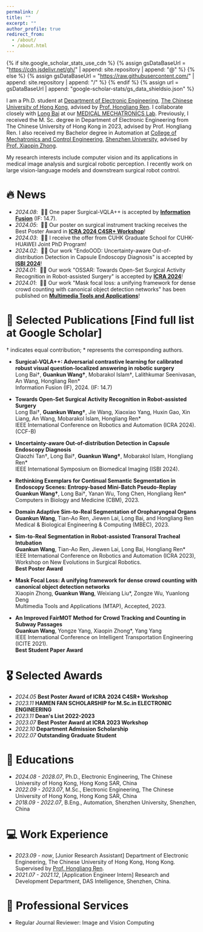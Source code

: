 ```yaml
---
permalink: /
title: ""
excerpt: ""
author_profile: true
redirect_from: 
  - /about/
  - /about.html
---
```

{% if site.google_scholar_stats_use_cdn %}
{% assign gsDataBaseUrl = "https://cdn.jsdelivr.net/gh/" | append: site.repository | append: "@" %}
{% else %}
{% assign gsDataBaseUrl = "https://raw.githubusercontent.com/" | append: site.repository | append: "/" %}
{% endif %}
{% assign url = gsDataBaseUrl | append: "google-scholar-stats/gs_data_shieldsio.json" %}

<span class='anchor' id='about-me'></span>

I am a Ph.D. student at [Department of Electronic Engineering](https://www.ee.cuhk.edu.hk/en-gb/), [The Chinese University of Hong Kong](https://www.cuhk.edu.hk/english/index.html), advised by [Prof. Hongliang Ren](https://www.ee.cuhk.edu.hk/en-gb/people/academic-staff/professors/prof-ren-hongliang). I collaborate closely with [Long Bai](https://longbai-cuhk.github.io/) at our [MEDICAL MECHATRONICS Lab](http://www.labren.org/mm/lab/). Previously, I received the M. Sc. degree in Department of Electronic Engineering from The Chinese University of Hong Kong in 2023, advised by Prof. Hongliang Ren. I also received my Bachelor degree in Automation at [College of Mechatronics and Control Engineering](https://cmce.szu.edu.cn/), [Shenzhen University](https://www.szu.edu.cn/), advised by [Prof. Xiaopin Zhong](https://cmce.szu.edu.cn/info/1429/3795.htm).

My research interests include computer vision and its applications in medical image analysis and surgical robotic perception. I recently work on large vision-language models and downstream surgical robot control.

<!-- <img src="images/my.jpg" alt="sym" width="50%" style="display: block; margin: 0 auto;"> -->


# 🔥 News
- *2024.08*: &nbsp;🎉🎉 One paper Surgical-VQLA++ is accepted by [**Information Fusion**](https://www.sciencedirect.com/science/article/pii/S1566253524003804) (IF: 14.7).
- *2024.05*: &nbsp;🎉🎉 Our poster on surgical instrument tracking receives the Best Poster Award in [**ICRA 2024 C4SR+ Workshop**](https://sites.google.com/view/icra24-c4sr)!
- *2024.03*: &nbsp;🎉🎉 I receive the offer from CUHK Graduate School for CUHK-HUAWEI Joint PhD Program!
- *2024.02*: &nbsp;🎉🎉 Our work "EndoOOD: Uncertainty-aware Out-of-distribution Detection in Capsule Endoscopy Diagnosis" is accepted by [**ISBI 2024**](https://biomedicalimaging.org/2024/)!
- *2024.01*: &nbsp;🎉🎉 Our work "OSSAR: Towards Open-Set Surgical Activity Recognition in Robot-assisted Surgery" is accepted by [**ICRA 2024**](https://2024.ieee-icra.org/)!
- *2024.01*: &nbsp;🎉🎉 Our work "Mask focal loss: a unifying framework for dense crowd counting with canonical object detection networks" has been published on [**Multimedia Tools and Applications**](https://link.springer.com/journal/11042)!



<span class='anchor' id='publications'></span>
# 📝 Selected Publications [Find full list at Google Scholar]

† indicates equal contribution; * represents the corresponding authors.
- **Surgical-VQLA++: Adversarial contrastive learning for calibrated robust visual question-localized answering in robotic surgery**<br>
  Long Bai†, **Guankun Wang†**, Mobarakol Islam†, Lalithkumar Seenivasan, An Wang, Hongliang Ren*<br>
  Information Fusion (IF), 2024. (IF: 14.7)

- **Towards Open-Set Surgical Activity Recognition in Robot-assisted Surgery**<br>
  Long Bai†, **Guankun Wang†**, Jie Wang, Xiaoxiao Yang, Huxin Gao, Xin Liang, An Wang, Mobarakol Islam, 	Hongliang Ren*<br>
  IEEE International Conference on Robotics and Automation (ICRA 2024). (CCF-B)

- **Uncertainty-aware Out-of-distribution Detection in Capsule Endoscopy Diagnosis**<br>
  Qiaozhi Tan†, Long Bai†, **Guankun Wang†**, Mobarakol Islam, Hongliang Ren*<br>
  IEEE International Symposium on Biomedical Imaging (ISBI 2024).

- **Rethinking Exemplars for Continual Semantic Segmentation in Endoscopy Scenes: Entropy-based Mini-Batch Pseudo-Replay**<br>
  **Guankun Wang†**, Long Bai†, Yanan Wu, Tong Chen, Hongliang Ren*<br>
  Computers in Biology and Medicine (CBM), 2023.

- **Domain Adaptive Sim-to-Real Segmentation of Oropharyngeal Organs**<br>
  **Guankun Wang**, Tian-Ao Ren, Jiewen Lai, Long Bai, and Hongliang Ren<br>
  Medical & Biological Engineering & Computing (MBEC), 2023.

- **Sim-to-Real Segmentation in Robot-assisted Transoral Tracheal Intubation**<br>
  **Guankun Wang**, Tian-Ao Ren, Jiewen Lai, Long Bai, Hongliang Ren*<br>
  IEEE International Conference on Robotics and Automation (ICRA 2023), Workshop on New Evolutions in Surgical Robotics.<br>
  **Best Poster Award**

- **Mask Focal Loss: A unifying framework for dense crowd counting with canonical object detection networks**<br>
  Xiaopin Zhong, **Guankun Wang**, Weixiang Liu*, Zongze Wu, Yuanlong Deng<br>
  Multimedia Tools and Applications (MTAP), Accepted, 2023.

- **An Improved FairMOT Method for Crowd Tracking and Counting in Subway Passages**<br>
  **Guankun Wang**, Yongze Yang, Xiaopin Zhong*, Yang Yang<br>
  IEEE International Conference on Intelligent Transportation Engineering (ICITE 2021).<br>
  **Best Student Paper Award**

<span class='anchor' id='awards'></span>
# 🎖 Selected Awards
- *2024.05* **Best Poster Award of ICRA 2024 C4SR+ Workshop**
- *2023.11* **HAMEN FAN SCHOLARSHIP for M.Sc.in ELECTRONIC ENGINEERING**
- *2023.11* **Dean's List 2022-2023**
- *2023.07* **Best Poster Award at ICRA 2023 Workshop**
- *2022.10* **Department Admission Scholarship**
- *2022.07* **Outstanding Graduate Student**

<span class='anchor' id='work'></span>
# 📖 Educations
- *2024.08 - 2028.07*, Ph.D., Electronic Engineering, The Chinese University of Hong Kong, Hong Kong SAR, China
- *2022.09 - 2023.07*, M.Sc., Electronic Engineering, The Chinese University of Hong Kong, Hong Kong SAR, China
- *2018.09 - 2022.07*, B.Eng., Automation, Shenzhen University, Shenzhen, China

<span class='anchor' id='work'></span>
# 💻 Work Experience
- *2023.09 - now*, [Junior Research Assistant] Department of Electronic Engineering, The Chinese University of Hong Kong, Hong Kong. Supervised by [Prof. Hongliang Ren](https://www.ee.cuhk.edu.hk/en-gb/people/academic-staff/professors/prof-ren-hongliang).
- *2021.07 - 2021.12*, [Application Engineer Intern] Research and Development Department, DAS Intelligence, Shenzhen, China.

<span class='anchor' id='work'></span>
# 💬 Professional Services
- Regular Journal Reviewer:
  Image and Vision Computing

